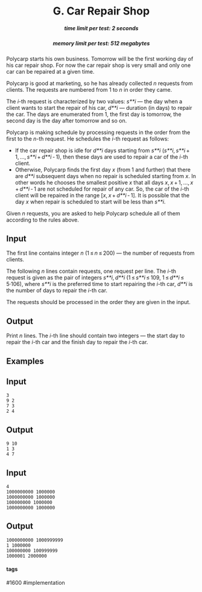 <h1 style='text-align: center;'> G. Car Repair Shop</h1>

<h5 style='text-align: center;'>time limit per test: 2 seconds</h5>
<h5 style='text-align: center;'>memory limit per test: 512 megabytes</h5>

Polycarp starts his own business. Tomorrow will be the first working day of his car repair shop. For now the car repair shop is very small and only one car can be repaired at a given time.

Polycarp is good at marketing, so he has already collected *n* requests from clients. The requests are numbered from 1 to *n* in order they came.

The *i*-th request is characterized by two values: *s**i* — the day when a client wants to start the repair of his car, *d**i* — duration (in days) to repair the car. The days are enumerated from 1, the first day is tomorrow, the second day is the day after tomorrow and so on.

Polycarp is making schedule by processing requests in the order from the first to the *n*-th request. He schedules the *i*-th request as follows:

* If the car repair shop is idle for *d**i* days starting from *s**i* (*s**i*, *s**i* + 1, ..., *s**i* + *d**i* - 1), then these days are used to repair a car of the *i*-th client.
* Otherwise, Polycarp finds the first day *x* (from 1 and further) that there are *d**i* subsequent days when no repair is scheduled starting from *x*. In other words he chooses the smallest positive *x* that all days *x*, *x* + 1, ..., *x* + *d**i* - 1 are not scheduled for repair of any car. So, the car of the *i*-th client will be repaired in the range [*x*, *x* + *d**i* - 1]. It is possible that the day *x* when repair is scheduled to start will be less than *s**i*.

Given *n* requests, you are asked to help Polycarp schedule all of them according to the rules above.

## Input

The first line contains integer *n* (1 ≤ *n* ≤ 200) — the number of requests from clients.

The following *n* lines contain requests, one request per line. The *i*-th request is given as the pair of integers *s**i*, *d**i* (1 ≤ *s**i* ≤ 109, 1 ≤ *d**i* ≤ 5·106), where *s**i* is the preferred time to start repairing the *i*-th car, *d**i* is the number of days to repair the *i*-th car.

The requests should be processed in the order they are given in the input.

## Output

Print *n* lines. The *i*-th line should contain two integers — the start day to repair the *i*-th car and the finish day to repair the *i*-th car.

## Examples

## Input


```
3  
9 2  
7 3  
2 4  

```
## Output


```
9 10  
1 3  
4 7  

```
## Input


```
4  
1000000000 1000000  
1000000000 1000000  
100000000 1000000  
1000000000 1000000  

```
## Output


```
1000000000 1000999999  
1 1000000  
100000000 100999999  
1000001 2000000  

```


#### tags 

#1600 #implementation 
